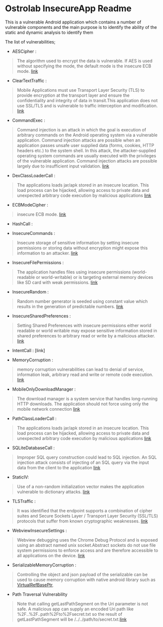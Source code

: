 Ostrolab InsecureApp Readme
==========

This is a vulnerable Android application which contains a number of vulnerable components 
and the main purpose is to identify the ability of the static and dynamic analysis to identify them

The list of vulnerabilities;


* AESCipher :
> The algorithm used to encrypt the data is vulnerable. If AES is used without specifying the mode, the default mode is the insecure ECB mode. 
[link](https://docs.ostorlab.co/kb/CRYPTO_INSECURE_CIPHER_MODE/#description)

* ClearTextTraffic : 
>Mobile Applications must use Transport Layer Security (TLS) to provide encryption at the transport layer and ensure the confidentiality and integrity of data in transit.This application does not use SSL/TLS and is vulnerable to traffic interception and modification.
[link](https://docs.ostorlab.co/kb/TLS_HTTP/)

* CommandExec : 
> Command injection is an attack in which the goal is execution of arbitrary commands on the Android operating system via a vulnerable application. Command injection attacks are possible when an application passes unsafe user supplied data (forms, cookies, HTTP headers etc.) to the system shell. In this attack, the attacker-supplied operating system commands are usually executed with the privileges of the vulnerable application. Command injection attacks are possible largely due to insufficient input validation.
[link](https://docs.ostorlab.co/kb/APK_INSECURE_EXEC_CMD/)

* DexClassLoaderCall : 
> The applications loads jar/apk stored in an insecure location. This load process can be hijacked, allowing access to private data and unexpected arbitrary code execution by malicious applications
  [link](https://docs.ostorlab.co/kb/APK_INSECURE_PATH_CLASS_LOADER/)

* ECBModeCipher : 
> insecure ECB mode.
  [link](https://docs.ostorlab.co/kb/CRYPTO_INSECURE_CIPHER_MODE/#description)

* HashCall :
  
* InsecureCommands :
> Insecure storage of sensitive information by setting insecure permissions or storing data without encryption might expose this information to an attacker.
  [link](https://docs.ostorlab.co/kb/DANGEROUS_API_EXTERNAL_STORAGE/)

* InsecureFilePermissions : 
> The application handles files using insecure permissions (world-readable or world-writable) or is targeting external memory devices like SD card with weak permissions.
  [link](https://docs.ostorlab.co/kb/INSECURE_PERMISSION_FILESYSTEM/)

* InsecureRandom : 
> Random number generator is seeded using constant value which results in the generation of predictable numbers.
  [link](https://docs.ostorlab.co/kb/INSECURE_RANDOM_SEED/)

* InsecureSharedPreferences : 
> Setting Shared Preferences with insecure permissions either world readable or world writable may expose sensitive information stored in shared preferences to arbitrary read or write by a malicious attacker.
  [link](https://docs.ostorlab.co/kb/INSECURE_PERMISSION_SHARED_PREFERENCES/)

* IntentCall :
  [link]

* MemoryCorruption : 
> memory corruption vulnerabilities can lead to denial of service, information leak, arbitrary read and write or remote code execution.
  [link](https://docs.ostorlab.co/kb/DANGEROUS_MEMORY_CORRUPTION/)

* MobileOnlyDownloadManager : 
> The download manager is a system service that handles long-running HTTP downloads. The application should not force using only the mobile network connection
  [link](https://docs.ostorlab.co/kb/APK_INSECURE_DOWNLOAD_MANAGER/)

* PathClassLoaderCall : 
> The applications loads jar/apk stored in an insecure location. This load process can be hijacked, allowing access to private data and unexpected arbitrary code execution by malicious applications
  [link](https://docs.ostorlab.co/kb/APK_INSECURE_PATH_CLASS_LOADER/)

* SQLiteDatabaseCall : 
> Improper SQL query construction could lead to SQL injection. An SQL injection attack consists of injecting of an SQL query via the input data from the client to the application
  [link](https://docs.ostorlab.co/kb/DANGEROUS_API_SQL/)

* StaticIV: 
> Use of a non-random initialization vector makes the application vulnerable to dictionary attacks.
  [link](https://docs.ostorlab.co/kb/CRYPTO_INSECURE_IV/)

* TLSTraffic : 
> It was identified that the endpoint supports a combination of cipher suites and Secure Sockets Layer / Transport Layer Security (SSL/TLS) protocols that suffer from known cryptographic weaknesses.
  [link](https://docs.ostorlab.co/kb/TLS_INSECURE_CIPHER/)

* WebviewInsecureSettings : 
> Webview debugging uses the Chrome Debug Protocol and is exposed using an abstract named unix socket.Abstract sockets do not use file system permissions to enforce access and are therefore accessible to all applications on the device.
  [link](https://docs.ostorlab.co/kb/DANGEROUS_API_WEBVIEW_REMOTE_DEBUGGING_ENABLED/)

*  SerializableMemoryCorruption :
> Controlling the object and json payload of the serializable can be used to cause memory corruption with native android library such as [VirtualRefBasePtr](https://github.com/aosp-mirror/platform_frameworks_base/blob/6bebb8418ceecf44d2af40033870f3aabacfe36e/core/java/com/android/internal/util/VirtualRefBasePtr.java),

* Path Traversal Vulnerability
>  Note that calling getLastPathSegment on the Uri parameter is not safe. A malicious app can supply an encoded Uri path like %2F..%2F..path%2Fto%2Fsecret.txt so the result of getLastPathSegment will be /../../path/to/secret.txt.[link](https://support.google.com/faqs/answer/7496913?hl=en)